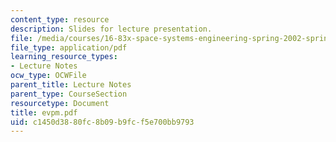 ```yaml
---
content_type: resource
description: Slides for lecture presentation.
file: /media/courses/16-83x-space-systems-engineering-spring-2002-spring-2003/c1450d3880fc8b09b9fcf5e700bb9793_evpm.pdf
file_type: application/pdf
learning_resource_types:
- Lecture Notes
ocw_type: OCWFile
parent_title: Lecture Notes
parent_type: CourseSection
resourcetype: Document
title: evpm.pdf
uid: c1450d38-80fc-8b09-b9fc-f5e700bb9793
---
```

